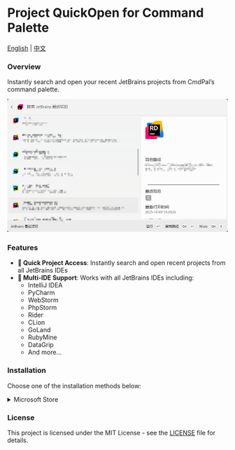 # Project QuickOpen for Command Palette

[English](README.md) | [中文](README_zh.md)
 
### Overview

Instantly search and open your recent JetBrains projects from CmdPal’s command palette.

![Example.png](images/Example.png)

### Features

- **🚀 Quick Project Access**: Instantly search and open recent projects from all JetBrains IDEs
- **🎯 Multi-IDE Support**: Works with all JetBrains IDEs including:
  - IntelliJ IDEA
  - PyCharm
  - WebStorm
  - PhpStorm
  - Rider
  - CLion
  - GoLand
  - RubyMine
  - DataGrip
  - And more...

### Installation

Choose one of the installation methods below:

<details>
<summary>Microsoft Store</summary>
<p>
  <a style="text-decoration:none" href="https://apps.microsoft.com/detail/9P7QFVGV9XZB">
    <picture>
      <source media="(prefers-color-scheme: light)" srcset="https://github.com/microsoft/PowerToys/blob/main/doc/images/readme/StoreBadge-dark.png?raw=true" width="148" />
      <img src="https://github.com/microsoft/PowerToys/blob/main/doc/images/readme/StoreBadge-light.png?raw=true" width="148" />
  </picture></a>
</p>
</details>


### License

This project is licensed under the MIT License - see the [LICENSE](LICENSE) file for details.

